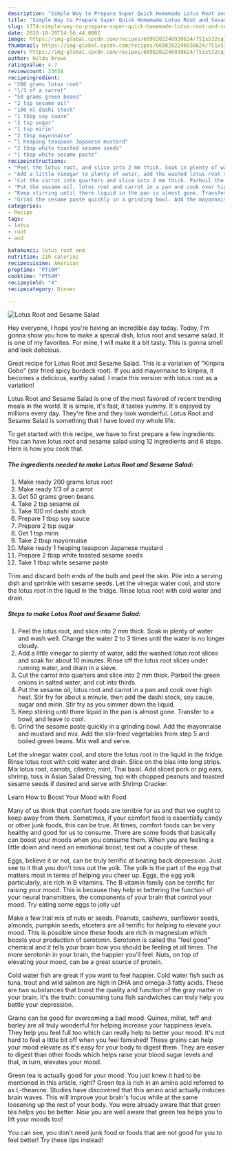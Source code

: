 ```yaml
---
description: "Simple Way to Prepare Super Quick Homemade Lotus Root and Sesame Salad"
title: "Simple Way to Prepare Super Quick Homemade Lotus Root and Sesame Salad"
slug: 1774-simple-way-to-prepare-super-quick-homemade-lotus-root-and-sesame-salad
date: 2020-10-20T14:56:44.080Z
image: https://img-global.cpcdn.com/recipes/6698202246938624/751x532cq70/lotus-root-and-sesame-salad-recipe-main-photo.jpg
thumbnail: https://img-global.cpcdn.com/recipes/6698202246938624/751x532cq70/lotus-root-and-sesame-salad-recipe-main-photo.jpg
cover: https://img-global.cpcdn.com/recipes/6698202246938624/751x532cq70/lotus-root-and-sesame-salad-recipe-main-photo.jpg
author: Hilda Brown
ratingvalue: 4.7
reviewcount: 33658
recipeingredient:
- "200 grams lotus root"
- "1/3 of a carrot"
- "50 grams green beans"
- "2 tsp sesame oil"
- "100 ml dashi stock"
- "1 tbsp soy sauce"
- "2 tsp sugar"
- "1 tsp mirin"
- "2 tbsp mayonnaise"
- "1 heaping teaspoon Japanese mustard"
- "2 tbsp white toasted sesame seeds"
- "1 tbsp white sesame paste"
recipeinstructions:
- "Peel the lotus root, and slice into 2 mm thick. Soak in plenty of water and wash well. Change the water 2 to 3 times until the water is no longer cloudy."
- "Add a little vinegar to plenty of water, add the washed lotus root slices and soak for about 10 minutes. Rinse off the lotus root slices under running water, and drain in a sieve."
- "Cut the carrot into quarters and slice into 2 mm thick. Parboil the green onions in salted water, and cut into thirds."
- "Put the sesame oil, lotus root and carrot in a pan and cook over high heat. Stir fry for about a minute, then add the dashi stock, soy sauce, sugar and mirin. Stir fry as you simmer down the liquid."
- "Keep stirring until there liquid in the pan is almost gone. Transfer to a bowl, and leave to cool."
- "Grind the sesame paste quickly in a grinding bowl. Add the mayonnaise and mustard and mix. Add the stir-fried vegetables from step 5 and boiled green beans. Mix well and serve."
categories:
- Recipe
tags:
- lotus
- root
- and

katakunci: lotus root and 
nutrition: 219 calories
recipecuisine: American
preptime: "PT10M"
cooktime: "PT54M"
recipeyield: "4"
recipecategory: Dinner

---
```



![Lotus Root and Sesame Salad](https://img-global.cpcdn.com/recipes/6698202246938624/751x532cq70/lotus-root-and-sesame-salad-recipe-main-photo.jpg)

Hey everyone, I hope you're having an incredible day today. Today, I'm gonna show you how to make a special dish, lotus root and sesame salad. It is one of my favorites. For mine, I will make it a bit tasty. This is gonna smell and look delicious.

Great recipe for Lotus Root and Sesame Salad. This is a variation of &#34;Kinpira Gobo&#34; (stir fried spicy burdock root). If you add mayonnaise to kinpira, it becomes a delicious, earthy salad. I made this version with lotus root as a variation!

Lotus Root and Sesame Salad is one of the most favored of recent trending meals in the world. It is simple, it's fast, it tastes yummy. It's enjoyed by millions every day. They're fine and they look wonderful. Lotus Root and Sesame Salad is something that I have loved my whole life.


To get started with this recipe, we have to first prepare a few ingredients. You can have lotus root and sesame salad using 12 ingredients and 6 steps. Here is how you cook that.

<!--inarticleads1-->

##### The ingredients needed to make Lotus Root and Sesame Salad:

1. Make ready 200 grams lotus root
1. Make ready 1/3 of a carrot
1. Get 50 grams green beans
1. Take 2 tsp sesame oil
1. Take 100 ml dashi stock
1. Prepare 1 tbsp soy sauce
1. Prepare 2 tsp sugar
1. Get 1 tsp mirin
1. Take 2 tbsp mayonnaise
1. Make ready 1 heaping teaspoon Japanese mustard
1. Prepare 2 tbsp white toasted sesame seeds
1. Take 1 tbsp white sesame paste


Trim and discard both ends of the bulb and peel the skin. Pile into a serving dish and sprinkle with sesame seeds. Let the vinegar water cool, and store the lotus root in the liquid in the fridge. Rinse lotus root with cold water and drain. 

<!--inarticleads2-->

##### Steps to make Lotus Root and Sesame Salad:

1. Peel the lotus root, and slice into 2 mm thick. Soak in plenty of water and wash well. Change the water 2 to 3 times until the water is no longer cloudy.
1. Add a little vinegar to plenty of water, add the washed lotus root slices and soak for about 10 minutes. Rinse off the lotus root slices under running water, and drain in a sieve.
1. Cut the carrot into quarters and slice into 2 mm thick. Parboil the green onions in salted water, and cut into thirds.
1. Put the sesame oil, lotus root and carrot in a pan and cook over high heat. Stir fry for about a minute, then add the dashi stock, soy sauce, sugar and mirin. Stir fry as you simmer down the liquid.
1. Keep stirring until there liquid in the pan is almost gone. Transfer to a bowl, and leave to cool.
1. Grind the sesame paste quickly in a grinding bowl. Add the mayonnaise and mustard and mix. Add the stir-fried vegetables from step 5 and boiled green beans. Mix well and serve.


Let the vinegar water cool, and store the lotus root in the liquid in the fridge. Rinse lotus root with cold water and drain. Slice on the bias into long strips. Mix lotus root, carrots, cilantro, mint, Thai basil. Add sliced pork or pig ears, shrimp, toss in Asian Salad Dressing, top with chopped peanuts and toasted sesame seeds if desired and serve with Shrimp Cracker. 

Learn How to Boost Your Mood with Food


Many of us think that comfort foods are terrible for us and that we ought to keep away from them. Sometimes, if your comfort food is essentially candy or other junk foods, this can be true. At times, comfort foods can be very healthy and good for us to consume. There are some foods that basically can boost your moods when you consume them. When you are feeling a little down and need an emotional boost, test out a couple of these.

Eggs, believe it or not, can be truly terrific at beating back depression. Just see to it that you don't toss out the yolk. The yolk is the part of the egg that matters most in terms of helping you cheer up. Eggs, the egg yolk particularly, are rich in B vitamins. The B vitamin family can be terrific for raising your mood. This is because they help in bettering the function of your neural transmitters, the components of your brain that control your mood. Try eating some eggs to jolly up!

Make a few trail mix of nuts or seeds. Peanuts, cashews, sunflower seeds, almonds, pumpkin seeds, etcetera are all terrific for helping to elevate your mood. This is possible since these foods are rich in magnesium which boosts your production of serotonin. Serotonin is called the "feel good" chemical and it tells your brain how you should be feeling at all times. The more serotonin in your brain, the happier you'll feel. Nuts, on top of elevating your mood, can be a great source of protein.

Cold water fish are great if you want to feel happier. Cold water fish such as tuna, trout and wild salmon are high in DHA and omega-3 fatty acids. These are two substances that boost the quality and function of the gray matter in your brain. It's the truth: consuming tuna fish sandwiches can truly help you battle your depression. 

Grains can be good for overcoming a bad mood. Quinoa, millet, teff and barley are all truly wonderful for helping increase your happiness levels. They help you feel full too which can really help to better your mood. It's not hard to feel a little bit off when you feel famished! These grains can help your mood elevate as it's easy for your body to digest them. They are easier to digest than other foods which helps raise your blood sugar levels and that, in turn, elevates your mood.

Green tea is actually good for your mood. You just knew it had to be mentioned in this article, right? Green tea is rich in an amino acid referred to as L-theanine. Studies have discovered that this amino acid actually induces brain waves. This will improve your brain's focus while at the same loosening up the rest of your body. You were already aware that that green tea helps you be better. Now you are well aware that green tea helps you to lift your moods too!

You can see, you don't need junk food or foods that are not good for you to feel better! Try  these tips  instead!

